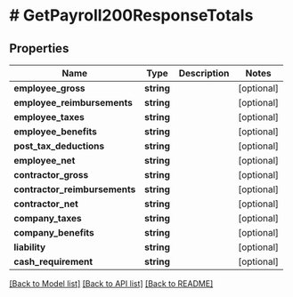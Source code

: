 # # GetPayroll200ResponseTotals

## Properties

Name | Type | Description | Notes
------------ | ------------- | ------------- | -------------
**employee_gross** | **string** |  | [optional]
**employee_reimbursements** | **string** |  | [optional]
**employee_taxes** | **string** |  | [optional]
**employee_benefits** | **string** |  | [optional]
**post_tax_deductions** | **string** |  | [optional]
**employee_net** | **string** |  | [optional]
**contractor_gross** | **string** |  | [optional]
**contractor_reimbursements** | **string** |  | [optional]
**contractor_net** | **string** |  | [optional]
**company_taxes** | **string** |  | [optional]
**company_benefits** | **string** |  | [optional]
**liability** | **string** |  | [optional]
**cash_requirement** | **string** |  | [optional]

[[Back to Model list]](../../README.md#models) [[Back to API list]](../../README.md#endpoints) [[Back to README]](../../README.md)

